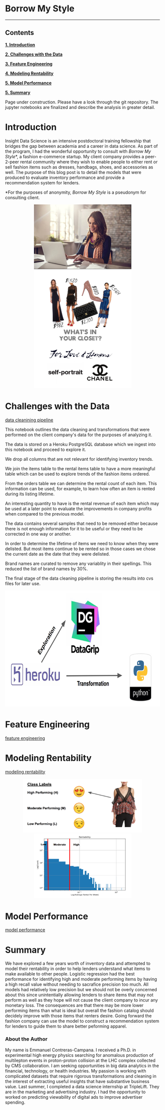 # Borrow My Style

---
## Contents

[**1. Introduction**](#introduction)

[**2. Challenges with the Data**](#data)

[**3. Feature Engineering**](#feature_engineering)

[**4. Modeling Rentability**](#modeling_rentability)

[**5. Model Performance**](#model_performance)

[**5. Summary**](#summary)

Page under construction. Please have a look through the git repository. The jupyter notebooks are finalized and describe the analysis in greater detail.

# <a name="introduction">Introduction</a>
Insight Data Science is an intensive postdoctoral training fellowship that bridges the gap between academia and a career in data science. As part of the program, I had the wonderful opportunity to consult with _Borrow My Style_*, a fashion e-commerce startup. My client company provides a peer-2-peer rental community where they wish to enable people to either rent or sell fashion items such as dresses, handbags, shoes, and accessories as well. The purpose of this blog post is to detail the models that were produced to evaluate inventory performance and provide a recommendation system for lenders.

*For the purposes of anonymity, _Borrow My Style_ is a pseudonym for consulting client.

<div style="text-align:center"><img src ="images/computer.jpg" width="317" height="210" /></div>

<div style="text-align:center"><img src ="images/online closet.jpg" width="317" height="383" /></div>

# <a name="data">Challenges with the Data</a>
[data cleanining pipeline](https://github.com/ecampana/borrow-my-style/blob/master/data-cleaning-pipeline.ipynb)

This notebook outlines the data cleaning and transformations that were performed on the client company's data for the purposes of analyzing it.

The data is stored on a Heroku PostgreSQL database which we ingest into this notebook and proceed to explore it.

We drop all columns that are not relevant for identifying inventory trends.

We join the items table to the rental items table to have a more meaningful table which can be used to explore trends of the fashion items ordered.

From the orders table we can determine the rental count of each item. This information can be used, for example, to learn how often an item is rented during its listing lifetime.

An interesting quantity to have is the rental revenue of each item which may be used at a later point to evaluate the improvements in company profits when compared to the previous model.


The data contains several samples that need to be removed either because there is not enough information for it to be useful or they need to be corrected in one way or another.

In order to determine the lifetime of items we need to know when they were delisted. But most items continue to be rented so in those cases we chose the current date as the date that they were delisted.

Brand names are curated to remove any variablity in their spellings. This reduced the list of brand names by 30%.

The final stage of the data cleaning pipeline is storing the results into cvs files for later use.


<div style="text-align:center"><img src ="images/data preperation.jpg" width="741" height="376" /></div>

# <a name="feature_engineering">Feature Engineering</a>
[feature engineering](https://github.com/ecampana/borrow-my-style/blob/master/feature-engineering.ipynb)

# <a name="modeling_rentability">Modeling Rentability</a>
[modeling rentability](https://github.com/ecampana/borrow-my-style/blob/master/modeling-rentability.ipynb)
<div style="text-align:center"><img src ="images/rentability classification.jpg" width="388" height="175" /></div>

<div style="text-align:center"><img src ="images/rentability.jpg" width="317" height="210" /></div>

# <a name="model_performance">Model Performance</a>
[model performance](https://github.com/ecampana/borrow-my-style/blob/master/model-performance.ipynb)


# <a name="summary">Summary</a>

We have explored a few years worth of inventory data and attempted to model their rentability in order to help lenders understand what items to make available to other people. Logistic regression had the best performance for identifying high and moderate performing items by having a high recall value without needing to sacrafice precision too much. All models had relatively low precision but we should not be overly concerned about this since unintentially allowing lenders to share items that may not perform as well as they hope will not cause the client company to incur any monetary loss. The consequences are that there may be more lower performing items than what is ideal but overall the fashion catalog should decidely improve with those items that renters desire. Going forward the fashion company can use the model to construct a recommendation system for lenders to guide them to share better peforming apparel.


### <a name="about_me">About the Author</a>

My name is Emmanuel Contreras-Campana. I received a Ph.D. in experimental high energy physics searching for anomalous production of multilepton events in proton-proton collision at the LHC complex collected by CMS collaboration. I am seeking opportunities in big data analytics in the financial, technology, or health industries. My passion is working with complicated datasets that require rigorous transformations and cleaning in the interest of extracting useful insights that have substantive business value. Last summer, I completed a data science internship at TripleLift. They are in the marketing and advertising industry. I had the opportunity to worked on predicting viewability of digital ads to improve advertiser spending.

